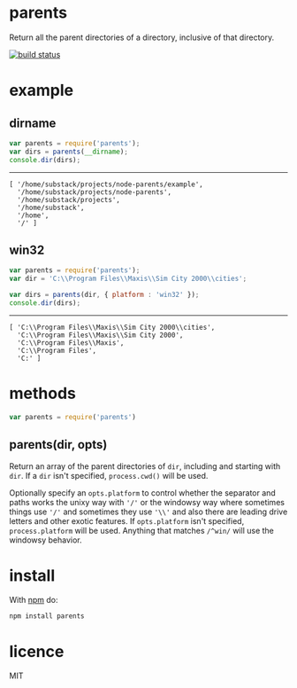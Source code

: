 # parents

Return all the parent directories of a directory, inclusive of that directory.

[![build status](https://secure.travis-ci.org/substack/node-parents.png)](http://travis-ci.org/substack/node-parents)

# example

## dirname

``` js
var parents = require('parents');
var dirs = parents(__dirname);
console.dir(dirs);
```

***

```
[ '/home/substack/projects/node-parents/example',
  '/home/substack/projects/node-parents',
  '/home/substack/projects',
  '/home/substack',
  '/home',
  '/' ]
```

## win32

``` js
var parents = require('parents');
var dir = 'C:\\Program Files\\Maxis\\Sim City 2000\\cities';

var dirs = parents(dir, { platform : 'win32' });
console.dir(dirs);
```

***

```
[ 'C:\\Program Files\\Maxis\\Sim City 2000\\cities',
  'C:\\Program Files\\Maxis\\Sim City 2000',
  'C:\\Program Files\\Maxis',
  'C:\\Program Files',
  'C:' ]
```

# methods

``` js
var parents = require('parents')
```

## parents(dir, opts)

Return an array of the parent directories of `dir`, including and starting with
`dir`. If a `dir` isn't specified, `process.cwd()` will be used.

Optionally specify an `opts.platform` to control whether the separator and paths
works the unixy way with `'/'` or the windowsy way where sometimes things use
`'/'` and sometimes they use `'\\'` and also there are leading drive letters and
other exotic features. If `opts.platform` isn't specified, `process.platform`
will be used. Anything that matches `/^win/` will use the windowsy behavior.

# install

With [npm](http://npmjs.org) do:

```
npm install parents
```

# licence

MIT
